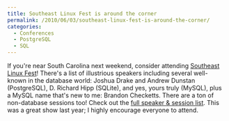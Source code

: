 ```yaml
---
title: Southeast Linux Fest is around the corner
permalink: /2010/06/03/southeast-linux-fest-is-around-the-corner/
categories:
  - Conferences
  - PostgreSQL
  - SQL
---
```

If you're near South Carolina next weekend, consider attending [Southeast Linux Fest][1]! There's a list of illustrious speakers including several well-known in the database world: Joshua Drake and Andrew Dunstan (PostgreSQL), D. Richard Hipp (SQLite), and yes, yours truly (MySQL), plus a MySQL name that's new to me: Brandon Checketts. There are a ton of non-database sessions too! Check out the [full speaker &#038; session list][2]. This was a great show last year; I highly encourage everyone to attend.

 [1]: http://southeastlinuxfest.org/
 [2]: http://www.southeastlinuxfest.org/node/62
